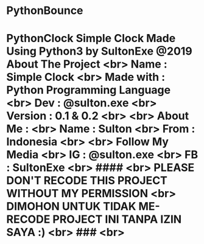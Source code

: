 # PythonBounce
# PythonClock Simple Clock Made Using Python3 by SultonExe @2019  About The Project &lt;br> Name : Simple Clock &lt;br> Made with : Python Programming Language &lt;br> Dev : @sulton.exe &lt;br> Version : 0.1 &amp; 0.2 &lt;br> &lt;br> About Me : &lt;br>  Name : Sulton &lt;br> From : Indonesia &lt;br> &lt;br> Follow My Media &lt;br> IG : @sulton.exe &lt;br> FB : SultonExe &lt;br>  #### &lt;br> PLEASE DON'T RECODE THIS PROJECT WITHOUT MY PERMISSION &lt;br>  DIMOHON UNTUK TIDAK ME-RECODE PROJECT INI TANPA IZIN SAYA :) &lt;br> ### &lt;br>
